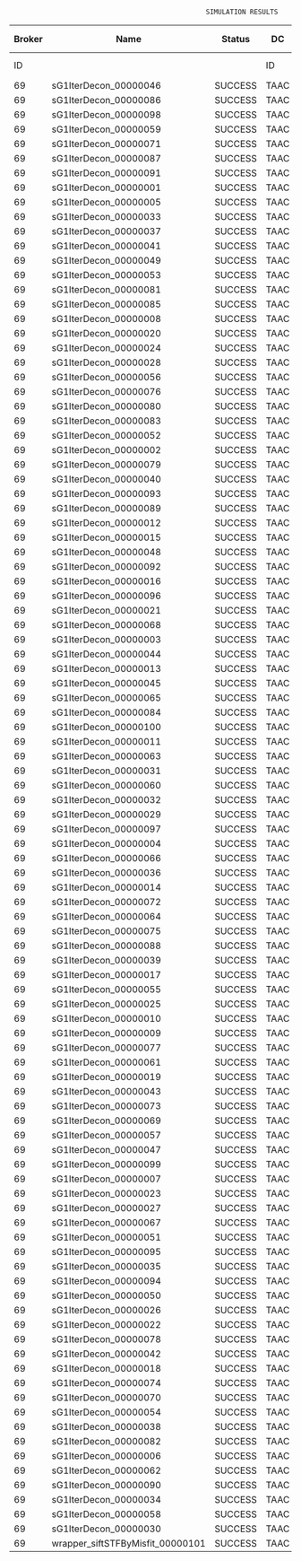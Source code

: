 

                                                     SIMULATION RESULTS

|Broker|         Name         | Status|  DC  |Host|Host PEs |VM|   VM PEs|   VM MIPS|ActivityLen|StartTime|FinishTime|ExecTime
|------|----------------------|-------|------|----|---------|--|---------|----------|-----------|---------|----------|--------
|    ID|                      |       |    ID|  ID|CPU cores|ID|CPU cores|        MI|         MI|  Seconds|   Seconds| Seconds
|    69| sG1IterDecon_00000046|SUCCESS|  TAAC|   0|       12|277|        2|    1000.0|      56150|  78183.6|   78887.2|   703.6
|    69| sG1IterDecon_00000086|SUCCESS|  TAAC|   0|       12|277|        2|    1000.0|      56150|  78183.6|   78887.2|   703.6
|    69| sG1IterDecon_00000098|SUCCESS|  TAAC|   0|       12|277|        2|    1000.0|      56150|  78183.6|   78887.2|   703.6
|    69| sG1IterDecon_00000059|SUCCESS|  TAAC|   1|       12|278|        2|    1000.0|      56150|  78183.6|   78887.2|   703.6
|    69| sG1IterDecon_00000071|SUCCESS|  TAAC|   1|       12|278|        2|    1000.0|      56150|  78183.6|   78887.2|   703.6
|    69| sG1IterDecon_00000087|SUCCESS|  TAAC|   1|       12|278|        2|    1000.0|      56150|  78183.6|   78887.2|   703.6
|    69| sG1IterDecon_00000091|SUCCESS|  TAAC|   1|       12|278|        2|    1000.0|      56150|  78183.6|   78887.2|   703.6
|    69| sG1IterDecon_00000001|SUCCESS|  TAAC|   2|       12|276|        2|    1000.0|      56150|  78183.6|   78887.2|   703.6
|    69| sG1IterDecon_00000005|SUCCESS|  TAAC|   2|       12|276|        2|    1000.0|      56150|  78183.6|   78887.2|   703.6
|    69| sG1IterDecon_00000033|SUCCESS|  TAAC|   2|       12|276|        2|    1000.0|      56150|  78183.6|   78887.2|   703.6
|    69| sG1IterDecon_00000037|SUCCESS|  TAAC|   2|       12|276|        2|    1000.0|      56150|  78183.6|   78887.2|   703.6
|    69| sG1IterDecon_00000041|SUCCESS|  TAAC|   2|       12|276|        2|    1000.0|      56150|  78183.6|   78887.2|   703.6
|    69| sG1IterDecon_00000049|SUCCESS|  TAAC|   2|       12|276|        2|    1000.0|      56150|  78183.6|   78887.2|   703.6
|    69| sG1IterDecon_00000053|SUCCESS|  TAAC|   2|       12|276|        2|    1000.0|      56150|  78183.6|   78887.2|   703.6
|    69| sG1IterDecon_00000081|SUCCESS|  TAAC|   2|       12|276|        2|    1000.0|      56150|  78183.6|   78887.2|   703.6
|    69| sG1IterDecon_00000085|SUCCESS|  TAAC|   2|       12|276|        2|    1000.0|      56150|  78183.6|   78887.2|   703.6
|    69| sG1IterDecon_00000008|SUCCESS|  TAAC|   2|       12|279|        2|    1000.0|      56150|  78183.6|   78887.2|   703.6
|    69| sG1IterDecon_00000020|SUCCESS|  TAAC|   2|       12|279|        2|    1000.0|      56150|  78183.6|   78887.2|   703.6
|    69| sG1IterDecon_00000024|SUCCESS|  TAAC|   2|       12|279|        2|    1000.0|      56150|  78183.6|   78887.2|   703.6
|    69| sG1IterDecon_00000028|SUCCESS|  TAAC|   2|       12|279|        2|    1000.0|      56150|  78183.6|   78887.2|   703.6
|    69| sG1IterDecon_00000056|SUCCESS|  TAAC|   2|       12|279|        2|    1000.0|      56150|  78183.6|   78887.2|   703.6
|    69| sG1IterDecon_00000076|SUCCESS|  TAAC|   2|       12|279|        2|    1000.0|      56150|  78183.6|   78887.2|   703.6
|    69| sG1IterDecon_00000080|SUCCESS|  TAAC|   2|       12|279|        2|    1000.0|      56150|  78183.6|   78887.2|   703.6
|    69| sG1IterDecon_00000083|SUCCESS|  TAAC|   1|       12|278|        2|    1000.0|      59381|  78183.6|   78921.3|   737.7
|    69| sG1IterDecon_00000052|SUCCESS|  TAAC|   2|       12|279|        2|    1000.0|      61375|  78183.6|   78934.3|   750.7
|    69| sG1IterDecon_00000002|SUCCESS|  TAAC|   0|       12|277|        2|    1000.0|      60450|  78183.6|   78935.2|   751.5
|    69| sG1IterDecon_00000079|SUCCESS|  TAAC|   1|       12|278|        2|    1000.0|      83667|  78183.6|   79164.4|   980.7
|    69| sG1IterDecon_00000040|SUCCESS|  TAAC|   2|       12|279|        2|    1000.0|      91200|  78183.6|   79189.7|  1006.1
|    69| sG1IterDecon_00000093|SUCCESS|  TAAC|   2|       12|276|        2|    1000.0|      96311|  78183.6|   79209.1|  1025.5
|    69| sG1IterDecon_00000089|SUCCESS|  TAAC|   2|       12|276|        2|    1000.0|     115702|  78183.6|   79355.2|  1171.6
|    69| sG1IterDecon_00000012|SUCCESS|  TAAC|   2|       12|279|        2|    1000.0|     117306|  78183.6|   79399.0|  1215.3
|    69| sG1IterDecon_00000015|SUCCESS|  TAAC|   1|       12|278|        2|    1000.0|     115126|  78183.6|   79464.6|  1280.9
|    69| sG1IterDecon_00000048|SUCCESS|  TAAC|   2|       12|279|        2|    1000.0|     131219|  78183.6|   79503.8|  1320.2
|    69| sG1IterDecon_00000092|SUCCESS|  TAAC|   2|       12|279|        2|    1000.0|     135995|  78183.6|   79537.4|  1353.8
|    69| sG1IterDecon_00000016|SUCCESS|  TAAC|   2|       12|279|        2|    1000.0|     144034|  78183.6|   79590.1|  1406.5
|    69| sG1IterDecon_00000096|SUCCESS|  TAAC|   2|       12|279|        2|    1000.0|     146964|  78183.6|   79607.8|  1424.2
|    69| sG1IterDecon_00000021|SUCCESS|  TAAC|   2|       12|276|        2|    1000.0|     156382|  78183.6|   79642.1|  1458.4
|    69| sG1IterDecon_00000068|SUCCESS|  TAAC|   2|       12|279|        2|    1000.0|     162933|  78183.6|   79696.2|  1512.5
|    69| sG1IterDecon_00000003|SUCCESS|  TAAC|   1|       12|278|        2|    1000.0|     143490|  78183.6|   79720.4|  1536.8
|    69| sG1IterDecon_00000044|SUCCESS|  TAAC|   2|       12|279|        2|    1000.0|     168756|  78183.6|   79725.3|  1541.7
|    69| sG1IterDecon_00000013|SUCCESS|  TAAC|   2|       12|276|        2|    1000.0|     173487|  78183.6|   79754.0|  1570.4
|    69| sG1IterDecon_00000045|SUCCESS|  TAAC|   2|       12|276|        2|    1000.0|     193935|  78183.6|   79877.3|  1693.6
|    69| sG1IterDecon_00000065|SUCCESS|  TAAC|   2|       12|276|        2|    1000.0|     195345|  78183.6|   79885.1|  1701.5
|    69| sG1IterDecon_00000084|SUCCESS|  TAAC|   2|       12|279|        2|    1000.0|     231134|  78183.6|   80006.4|  1822.8
|    69| sG1IterDecon_00000100|SUCCESS|  TAAC|   2|       12|279|        2|    1000.0|     237950|  78183.6|   80033.7|  1850.0
|    69| sG1IterDecon_00000011|SUCCESS|  TAAC|   1|       12|278|        2|    1000.0|     182930|  78183.6|   80057.9|  1874.2
|    69| sG1IterDecon_00000063|SUCCESS|  TAAC|   1|       12|278|        2|    1000.0|     188230|  78183.6|   80100.4|  1916.7
|    69| sG1IterDecon_00000031|SUCCESS|  TAAC|   1|       12|278|        2|    1000.0|     190673|  78183.6|   80118.9|  1935.2
|    69| sG1IterDecon_00000060|SUCCESS|  TAAC|   2|       12|279|        2|    1000.0|     265578|  78183.6|   80130.7|  1947.1
|    69| sG1IterDecon_00000032|SUCCESS|  TAAC|   2|       12|279|        2|    1000.0|     270491|  78183.6|   80145.6|  1961.9
|    69| sG1IterDecon_00000029|SUCCESS|  TAAC|   2|       12|276|        2|    1000.0|     252025|  78183.6|   80168.7|  1985.0
|    69| sG1IterDecon_00000097|SUCCESS|  TAAC|   2|       12|276|        2|    1000.0|     274532|  78183.6|   80270.1|  2086.4
|    69| sG1IterDecon_00000004|SUCCESS|  TAAC|   2|       12|279|        2|    1000.0|     334964|  78183.6|   80306.8|  2123.2
|    69| sG1IterDecon_00000066|SUCCESS|  TAAC|   0|       12|277|        2|    1000.0|     190704|  78183.6|   80308.7|  2125.1
|    69| sG1IterDecon_00000036|SUCCESS|  TAAC|   2|       12|279|        2|    1000.0|     337139|  78183.6|   80311.2|  2127.5
|    69| sG1IterDecon_00000014|SUCCESS|  TAAC|   0|       12|277|        2|    1000.0|     197394|  78183.6|   80375.6|  2192.0
|    69| sG1IterDecon_00000072|SUCCESS|  TAAC|   2|       12|279|        2|    1000.0|     387256|  78183.6|   80386.4|  2202.8
|    69| sG1IterDecon_00000064|SUCCESS|  TAAC|   2|       12|279|        2|    1000.0|     394582|  78183.6|   80393.8|  2210.2
|    69| sG1IterDecon_00000075|SUCCESS|  TAAC|   1|       12|278|        2|    1000.0|     234888|  78183.6|   80430.8|  2247.2
|    69| sG1IterDecon_00000088|SUCCESS|  TAAC|   2|       12|279|        2|    1000.0|     467079|  78183.6|   80466.3|  2282.7
|    69| sG1IterDecon_00000039|SUCCESS|  TAAC|   1|       12|278|        2|    1000.0|     244204|  78183.6|   80491.8|  2308.2
|    69| sG1IterDecon_00000017|SUCCESS|  TAAC|   2|       12|276|        2|    1000.0|     341331|  78183.6|   80537.5|  2353.8
|    69| sG1IterDecon_00000055|SUCCESS|  TAAC|   1|       12|278|        2|    1000.0|     255737|  78183.6|   80561.3|  2377.7
|    69| sG1IterDecon_00000025|SUCCESS|  TAAC|   2|       12|276|        2|    1000.0|     358800|  78183.6|   80598.9|  2415.2
|    69| sG1IterDecon_00000010|SUCCESS|  TAAC|   0|       12|277|        2|    1000.0|     225339|  78183.6|   80642.3|  2458.6
|    69| sG1IterDecon_00000009|SUCCESS|  TAAC|   2|       12|276|        2|    1000.0|     391043|  78183.6|   80695.8|  2512.1
|    69| sG1IterDecon_00000077|SUCCESS|  TAAC|   2|       12|276|        2|    1000.0|     424669|  78183.6|   80779.7|  2596.1
|    69| sG1IterDecon_00000061|SUCCESS|  TAAC|   2|       12|276|        2|    1000.0|     449668|  78183.6|   80829.8|  2646.2
|    69| sG1IterDecon_00000019|SUCCESS|  TAAC|   1|       12|278|        2|    1000.0|     310565|  78183.6|   80864.5|  2680.8
|    69| sG1IterDecon_00000043|SUCCESS|  TAAC|   1|       12|278|        2|    1000.0|     315524|  78183.6|   80889.2|  2705.5
|    69| sG1IterDecon_00000073|SUCCESS|  TAAC|   2|       12|276|        2|    1000.0|     514833|  78183.6|   80927.7|  2744.1
|    69| sG1IterDecon_00000069|SUCCESS|  TAAC|   2|       12|276|        2|    1000.0|     517533|  78183.6|   80930.5|  2746.8
|    69| sG1IterDecon_00000057|SUCCESS|  TAAC|   2|       12|276|        2|    1000.0|     548071|  78183.6|   80960.9|  2777.3
|    69| sG1IterDecon_00000047|SUCCESS|  TAAC|   1|       12|278|        2|    1000.0|     378587|  78183.6|   81173.5|  2989.8
|    69| sG1IterDecon_00000099|SUCCESS|  TAAC|   1|       12|278|        2|    1000.0|     388369|  78183.6|   81212.6|  3029.0
|    69| sG1IterDecon_00000007|SUCCESS|  TAAC|   1|       12|278|        2|    1000.0|     417184|  78183.6|   81313.8|  3130.2
|    69| sG1IterDecon_00000023|SUCCESS|  TAAC|   1|       12|278|        2|    1000.0|     440432|  78183.6|   81383.7|  3200.1
|    69| sG1IterDecon_00000027|SUCCESS|  TAAC|   1|       12|278|        2|    1000.0|     452997|  78183.6|   81415.1|  3231.4
|    69| sG1IterDecon_00000067|SUCCESS|  TAAC|   1|       12|278|        2|    1000.0|     473732|  78183.6|   81456.6|  3273.0
|    69| sG1IterDecon_00000051|SUCCESS|  TAAC|   1|       12|278|        2|    1000.0|     478427|  78183.6|   81463.7|  3280.1
|    69| sG1IterDecon_00000095|SUCCESS|  TAAC|   1|       12|278|        2|    1000.0|     485151|  78183.6|   81470.4|  3286.7
|    69| sG1IterDecon_00000035|SUCCESS|  TAAC|   1|       12|278|        2|    1000.0|     493480|  78183.6|   81478.8|  3295.2
|    69| sG1IterDecon_00000094|SUCCESS|  TAAC|   0|       12|277|        2|    1000.0|     318396|  78183.6|   81481.4|  3297.8
|    69| sG1IterDecon_00000050|SUCCESS|  TAAC|   0|       12|277|        2|    1000.0|     318735|  78183.6|   81484.3|  3300.7
|    69| sG1IterDecon_00000026|SUCCESS|  TAAC|   0|       12|277|        2|    1000.0|     322630|  78183.6|   81515.4|  3331.8
|    69| sG1IterDecon_00000022|SUCCESS|  TAAC|   0|       12|277|        2|    1000.0|     357190|  78183.6|   81775.4|  3591.8
|    69| sG1IterDecon_00000078|SUCCESS|  TAAC|   0|       12|277|        2|    1000.0|     360476|  78183.6|   81798.6|  3615.0
|    69| sG1IterDecon_00000042|SUCCESS|  TAAC|   0|       12|277|        2|    1000.0|     368699|  78183.6|   81852.4|  3668.7
|    69| sG1IterDecon_00000018|SUCCESS|  TAAC|   0|       12|277|        2|    1000.0|     414263|  78183.6|   82126.9|  3943.3
|    69| sG1IterDecon_00000074|SUCCESS|  TAAC|   0|       12|277|        2|    1000.0|     424552|  78183.6|   82183.7|  4000.1
|    69| sG1IterDecon_00000070|SUCCESS|  TAAC|   0|       12|277|        2|    1000.0|     448310|  78183.6|   82302.5|  4118.9
|    69| sG1IterDecon_00000054|SUCCESS|  TAAC|   0|       12|277|        2|    1000.0|     450508|  78183.6|   82312.5|  4128.9
|    69| sG1IterDecon_00000038|SUCCESS|  TAAC|   0|       12|277|        2|    1000.0|     477933|  78183.6|   82422.3|  4238.7
|    69| sG1IterDecon_00000082|SUCCESS|  TAAC|   0|       12|277|        2|    1000.0|     479541|  78183.6|   82428.0|  4244.4
|    69| sG1IterDecon_00000006|SUCCESS|  TAAC|   0|       12|277|        2|    1000.0|     495411|  78183.6|   82475.7|  4292.0
|    69| sG1IterDecon_00000062|SUCCESS|  TAAC|   0|       12|277|        2|    1000.0|     512294|  78183.6|   82517.9|  4334.3
|    69| sG1IterDecon_00000090|SUCCESS|  TAAC|   0|       12|277|        2|    1000.0|     525791|  78183.6|   82544.9|  4361.3
|    69| sG1IterDecon_00000034|SUCCESS|  TAAC|   0|       12|277|        2|    1000.0|     550026|  78183.6|   82581.3|  4397.7
|    69| sG1IterDecon_00000058|SUCCESS|  TAAC|   0|       12|277|        2|    1000.0|     559233|  78183.6|   82590.5|  4406.9
|    69| sG1IterDecon_00000030|SUCCESS|  TAAC|   0|       12|277|        2|    1000.0|     560188|  78183.6|   82591.4|  4407.8
|    69|wrapper_siftSTFByMisfit_00000101|SUCCESS|  TAAC|   2|       12|276|        2|    1000.0|      13510|  82591.4|   82605.1|    13.6


